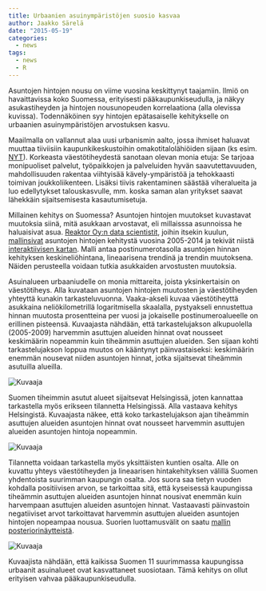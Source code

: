 ```yaml
---
title: Urbaanien asuinympäristöjen suosio kasvaa
author: Jaakko Särelä
date: "2015-05-19"
categories:
  - news
tags:
  - news
  - R
---
```


Asuntojen hintojen nousu on viime vuosina keskittynyt taajamiin. Ilmiö on havaittavissa koko Suomessa, erityisesti pääkaupunkiseudulla, ja näkyy asukastiheyden ja hintojen nousunopeuden korrelaationa (alla olevissa kuvissa). Todennäköinen syy hintojen epätasaiselle kehitykselle on urbaanien asuinympäristöjen arvostuksen kasvu.    

Maailmalla on vallannut alaa uusi urbanismin aalto, jossa ihmiset haluavat muuttaa tiiviisiin kaupunkikeskustoihin omakotitalolähiöiden sijaan (ks esim. [NYT](http://www.nytimes.com/2014/04/17/opinion/americas-urban-future.html)). Korkeasta väestötiheydestä sanotaan olevan monia etuja: Se tarjoaa monipuoliset palvelut, työpaikkojen ja palveluiden hyvän saavutettavuuden, mahdollisuuden rakentaa viihtyisää kävely-ympäristöä ja tehokkaasti toimivan joukkoliikenteen. Lisäksi tiivis rakentaminen säästää viheralueita ja luo edellytykset talouskasvulle, mm. koska saman alan yritykset saavat lähekkäin sijaitsemisesta kasautumisetuja.

Millainen kehitys on Suomessa? Asuntojen hintojen muutokset kuvastavat muutoksia siinä, mitä asukkaan arvostavat, eli millaisssa asunnoissa he haluaisivat asua. [Reaktor Oy:n data scientistit](http://reaktor.fi/datascience), joihin itsekin kuulun, [mallinsivat](http://louhos.github.io/news/2015/05/07/asuntohintojen-muutokset/) asuntojen hintojen kehitystä vuosina 2005-2014 ja tekivät niistä [interaktiivisen kartan](http://kannattaakokauppa.fi). Malli antaa postinumerotasolla asuntojen hinnan kehityksen keskineliöhintana, lineaarisena trendinä ja trendin muutoksena. Näiden perusteella voidaan tutkia asukkaiden arvostusten muutoksia. 

Asuinalueen urbaaniudelle on monia mittareita, joista yksinkertaisin on väestötiheys. Alla kuvataan asuntojen hintojen muutosten ja väestötiheyden yhteyttä kunakin tarkasteluvuonna. Vaaka-akseli kuvaa väestötiheyttä asukkaina neliökilometrillä logaritmisella skaalalla, pystyakseli ennustettua hinnan muutosta prosentteina per vuosi ja jokaiselle postinumeroalueelle on erillinen pisteensä. 
Kuvaajasta nähdään, että tarkastelujakson alkupuolella (2005-2009) harvemmin asuttujen alueiden hinnat ovat nousseet keskimäärin nopeammin kuin tiheämmin asuttujen alueiden. Sen sijaan kohti tarkastelujakson loppua muutos on kääntynyt päinvastaiseksi: keskimäärin enemmän nousevat niiden asuntojen hinnat, jotka sijaitsevat tiheämmin asutuilla alueilla.

![Kuvaaja](/post/2015-05-19-urbanisaatio.fi_files/unnamed-chunk-1-1.png) 

Suomen tiheimmin asutut alueet sijaitsevat Helsingissä, joten kannattaa tarkastella myös erikseen tilannetta Helsingissä. Alla vastaava kehitys Helsingistä. Kuvaajasta näkee, että koko tarkastelujakson ajan tiheämmin asuttujen alueiden asuntojen hinnat ovat nousseet harvemmin asuttujen alueiden asuntojen hintoja nopeammin.

![Kuvaaja](/post/2015-05-19-urbanisaatio.fi_files/unnamed-chunk-2-1.png) 

Tilannetta voidaan tarkastella myös yksittäisten kuntien osalta. Alle on kuvattu yhteys väestötiheyden ja lineaarisen hintakehityksen välillä Suomen yhdentoista suurimman kaupungin osalta. Jos suora saa tietyn vuoden kohdalla positiivisen arvon, se tarkoittaa sitä, että kyseisessä kaupungissa tiheämmin asuttujen alueiden asuntojen hinnat nousivat enemmän kuin harvempaan asuttujen alueiden asuntojen hinnat. Vastaavasti päinvastoin negatiiviset arvot tarkoittavat harvemmin asuttujen alueiden asuntojen hintojen nopeampaa nousua. Suorien luottamusvälit on saatu [mallin posteriorinäytteistä](http://louhos.github.io/news/2015/05/07/asuntohintojen-muutokset/).

![Kuvaaja](/post/2015-05-19-urbanisaatio.fi_files/unnamed-chunk-3-1.png) 

Kuvaajista nähdään, että kaikissa Suomen 11 suurimmassa kaupungissa urbaanit asuinalueet ovat kasvattaneet suosiotaan. Tämä kehitys on ollut erityisen vahvaa pääkaupunkiseudulla. 
